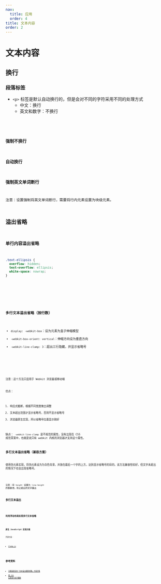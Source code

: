 ```yaml
---
nav:
  title: 应用
  order: 4
title: 文本内容
order: 2
---
```


# 文本内容

## 换行

### 段落标签

- `<p>` 标签是默认自动换行的，但是会对不同的字符采用不同的处理方式
  - 中文：换行
  - 英文和数字：不换行

<br/>

<code src="../../example/application-text/paragraph-tag-wrap-example/index.tsx" />

### 强制不换行

### 自动换行

### 强制英文单词断行

注意：设置强制将英文单词断行，需要将行内元素设置为块级元素。

## 溢出省略

### 单行内容溢出省略

```css
.text-ellipsis {
  overflow: hidden;
  text-overflow: ellipsis;
  white-space: nowrap;
}
```

<br />

<code src="../../example/application-text/single-line-text-with-ellipsis/index.tsx" />

### 多行文本溢出省略（按行数）

- `display: -webkit-box`：设为元素为盒子伸缩模型
- `-webkit-box-orient: vertical`：伸缩方向设为垂直方向
- `-webkit-line-clamp: 3`：超出三行隐藏，并显示省略号

<br />

<code src="../../example/application-text/multiline-text-with-ellipsis/index.tsx" />

注意：这个方法只适用于 Webkit 浏览器或移动端

优点：

1. 响应式截断，根据不同宽度做出调整
2. 文本超出范围才显示省略号，否则不显示省略号
3. 浏览器原生实现，所以省略号位置显示刚好

缺点： `-webkit-line-clamp` 是不规范的属性，没有出现在 CSS 规范草案中，也就是说只有 webkit 内核的浏览器才支持这个属性。

### 多行文本溢出省略（兼容方案）

使用伪元素实现，将伪元素设为为白色背景，并放在最后一个字的上方，达到显示省略号的目的。该方法兼容性较好，但文字未超出的情况下也会出现省略号。

<code src="../../example/application-text/multiline-text-with-ellipsis-compatible/index.tsx" />

注意：将 `height` 设置为 `line-height` 的整数倍，防止超出的文字露出

### 多行文本溢出

<code src="../../example/application-text/multiline-text-with-overflow/index.tsx" />

### 利用浮动布局实现多行文本省略

<code src="../../example/application-text/multiline-text-with-ellipsis-float/index.tsx" />

### 原生 JavaScript 实现方案

开源方案：

- [Clamp.js](https://github.com/josephschmitt/Clamp.js)
<!-- - [jQuery.dotdotdot]() -->

## 参考资料

- [可能是最全的「文本溢出截断省略」方案合集](https://www.zoo.team/article/application-text-overflow)
- [纯 CSS 实现多行文字截断](https://github.com/happylindz/blog/issues/12)
